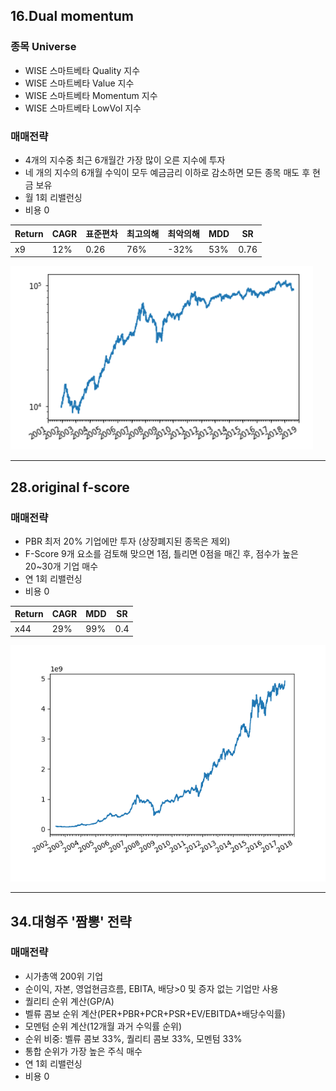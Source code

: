 ## 16.Dual momentum
### 종목 Universe
- WISE 스마트베타 Quality 지수
- WISE 스마트베타 Value 지수
- WISE 스마트베타 Momentum 지수
- WISE 스마트베타 LowVol 지수
### 매매전략
- 4개의 지수중 최근 6개월간 가장 많이 오른 지수에 투자
- 네 개의 지수의 6개월 수익이 모두 예금금리 이하로 감소하면 모든 종목 매도 후 현금 보유
- 월 1회 리밸런싱
- 비용 0

|Return|CAGR|표준편차|최고의해|최악의해|MDD|SR|
|------|----|-------|--------|-------|---|---|
|x9|12%|0.26|76%|-32%|53%|0.76|

![16.result](16.res.png)

----

## 28.original f-score
### 매매전략
- PBR 최저 20% 기업에만 투자 (상장폐지된 종목은 제외)
- F-Score 9개 요소를 검토해 맞으면 1점, 틀리면 0점을 매긴 후, 점수가 높은 20~30개 기업 매수
- 연 1회 리밸런싱
- 비용 0

|Return|CAGR|MDD|SR|
|------|----|---|---|
|x44|29%|99%|0.4|

![28.result](28.res.png)

----

## 34.대형주 '짬뽕' 전략
### 매매전략
- 시가총액 200위 기업
- 순이익, 자본, 영업현금흐름, EBITA, 배당>0 및 증자 없는 기업만 사용
- 퀄리티 순위 계산(GP/A)
- 벨류 콤보 순위 계산(PER+PBR+PCR+PSR+EV/EBITDA+배당수익률)
- 모멘텀 순위 계산(12개월 과거 수익률 순위)
- 순위 비중: 벨류 콤보 33%, 퀄리티 콤보 33%, 모멘텀 33%
- 통합 순위가 가장 높은 주식 매수
- 연 1회 리밸런싱
- 비용 0

